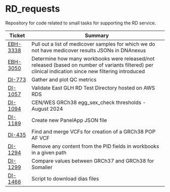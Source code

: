 # RD_requests
Repository for code related to small tasks for supporting the RD service.

|  Ticket   |   Summary   |
|   ---     |     ---     |
| [EBH-3338] | Pull out a list of medicover samples for which we do not have medicover results JSONs in DNAnexus |
| [EBH-3050] | Determine how many workbooks were released/not released (based on number of variants filtered) per clinical indication since new filtering introduced |
| [DI-773] | Gather and plot QC metrics |
| [DI-1057] | Validate East GLH RD Test Directory hosted on AWS RDS |
| [DI-1094] | CEN/WES GRCh38 egg_sex_check thresholds - August 2024 |
| [DI-1189] | Create new PanelApp JSON file |
| [DI-435] | Find and merge VCFs for creation of a GRCh38 POP AF VCF |
| [DI-1294] | Remove any content from the PID fields in workbooks in a given path |
| [DI-1299] | Compare values between GRCh37 and GRCh38 for Somalier |
| [DI-1466] | Script to download dias files |


[EBH-3338]: https://cuhbioinformatics.atlassian.net/browse/EBH-3338
[EBH-3050]: https://cuhbioinformatics.atlassian.net/browse/EBH-3050
[DI-773]: https://cuhbioinformatics.atlassian.net/browse/DI-773
[DI-1057]: https://cuhbioinformatics.atlassian.net/browse/DI-1057
[DI-1094]: https://cuhbioinformatics.atlassian.net/browse/DI-1094
[DI-1189]: https://cuhbioinformatics.atlassian.net/browse/DI-1189
[DI-435]: https://cuhbioinformatics.atlassian.net/browse/DI-435
[DI-1294]: https://cuhbioinformatics.atlassian.net/browse/DI-1294
[DI-1299]: https://cuhbioinformatics.atlassian.net/browse/DI-1299
[DI-1466]: https://cuhbioinformatics.atlassian.net/browse/DI-1466
